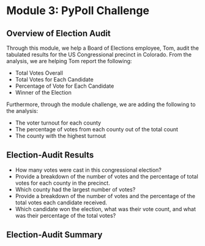 # Module 3: PyPoll Challenge
## Overview of Election Audit
Through this module, we help a Board of Elections employee, Tom, audit the  tabulated results for the US Congressional precinct in Colorado. From the analysis, we are helping Tom report the following:
- Total Votes Overall
- Total Votes for Each Candidate
- Percentage of Vote for Each Candidate
- Winner of the Election

Furthermore, through the module challenge, we are adding the following to the analysis:
- The voter turnout for each county
- The percentage of votes from each county out of the total count
- The county with the highest turnout

## Election-Audit Results

- How many votes were cast in this congressional election?
- Provide a breakdown of the number of votes and the percentage of total votes for each county in the precinct.
- Which county had the largest number of votes?
- Provide a breakdown of the number of votes and the percentage of the total votes each candidate received.
- Which candidate won the election, what was their vote count, and what was their percentage of the total votes?

## Election-Audit Summary
